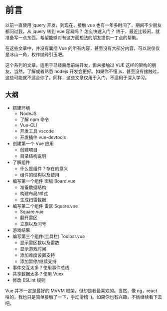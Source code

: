 # 前言

以前一直使用 jquery 开发，到现在，接触 vue 也有一年多时间了，期间不少朋友都问过我，从 jquery 转到 vue 容易吗？ 怎么快速入门？ 终于，最近比较闲，就准备写一点东西，希望能够对有这方面想法的朋友提供一丁点的帮助。

在这些文章中，并没有囊括 Vue 的所有内容，甚至没有大部分内容，可以说仅仅是冰山一角，权作抛砖引玉吧。

这个系列的文章，适用于已经熟悉前端开发，但未接触过 VUE 这样的架构的朋友，当然，了解或者熟悉 nodejs 开发会更好。如果你不懂 js，甚至没有接触过，这些可能就不适合你了。同样，这些文章仅用于入门，不适用于深入学习。

## 大纲

- 搭建环境
  - NodeJS
  - 了解 npm 命令
  - Vue-CLI
  - 开发工具 vscode
  - 开发插件 vue-devtools
- 创建第一个 Vue 应用
  - 创建项目
  - 目录结构说明
- 了解组件
  - 什么是组件？存在的意义
  - 组件的结构以及使用
- 编写第一个组件 面板 Board.vue
  - 准备数据结构
  - 构建布局/样式
  - 生成扫雷数据
- 编写第二个组件 雷区 Square.vue
  - Square.vue
  - 翻开雷区
  - 立旗以及问号
- 游戏结果
- 编写第三个组件(工具栏) Toolbar.vue
  - 显示雷区数以及雷数
  - 显示游戏时间
  - 添加难度设置支持
  - 添加暂停/继续支持
- 事件交互太多？使用事件总线
- 共享数据太多？使用 Vuex
- 修改 ESLint 规则

Vue 并不一定是最好的 MVVM 框架，但却是我最喜欢的。当然，像 ng，react 啥的，我也只是简单接触了一下，手动滑稽 :)。如果你也有兴趣，不妨继续看下去吧。
